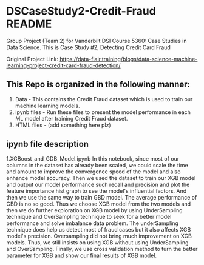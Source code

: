 # DSCaseStudy2-Credit-Fraud README
Group Project (Team 2) for Vanderbilt DSI Course 5360: Case Studies in Data Science. This is Case Study #2, Detecting Credit Card Fraud

Original Project Link: https://data-flair.training/blogs/data-science-machine-learning-project-credit-card-fraud-detection/

## This Repo is organized in the following manner: 
1. Data - This contains the Credit Fraud dataset which is used to train our machine learning models.
2. ipynb files - Run these files to present the model performance in each ML model after training Credit Fraud dataset.
3. HTML files - (add something here plz)

## ipynb file description

1.XGBoost_and_GDB_Model.ipynb
In this notebook, since most of our columns in the dataset has already been scaled, we could scale the time and amount to improve the convergence speed of the model and also enhance model accuracy. Then we used the dataset to train our XGB model and output our model performance such recall and precision and plot the feature importance hist graph to see the model's influential factors. And then we use the same way to train GBD model. The average performance of GBD is no so good. Thus we choose XGB model from the two models and then we do further exploration on XGB model by using UnderSampling technique and OverSampling technique to seek for a better model performance and solve imbalance data problem. The underSampling technique does help us detect most of fraud cases but it also affects XGB model's precision. Oversampling did not bring much improvement on XGB models. Thus, we still insists on using XGB without using UnderSampling and OverSampling. Finally, we use cross validation method to turn the better parameter for XGB and show our final results of XGB model.

